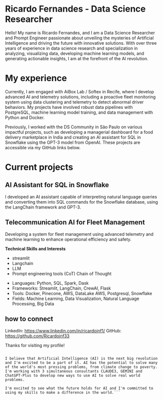 # Ricardo Fernandes - Data Science Researcher

Hello! My name is Ricardo Fernandes, and I am a Data Science Researcher and Prompt Engineer passionate about unveiling the mysteries of Artificial Intelligence and driving the future with innovative solutions. With over three years of experience in data science research and specialization in analyzing, visualizing data, developing machine learning models, and generating actionable insights, I am at the forefront of the AI revolution.

# My experience

Currently, I am engaged with AiBox Lab / Softex in Recife, where I develop advanced AI and telemetry solutions, including a proactive fleet monitoring system using data clustering and telemetry to detect abnormal driver behaviors. My projects have involved robust data pipelines with PostgreSQL, machine learning model training, and data management with Python and Docker.

Previously, I worked with the DS Community in São Paulo on various impactful projects, such as developing a managerial dashboard for a food delivery marketplace in India and creating an AI assistant for SQL in Snowflake using the GPT-3 model from OpenAI. These projects are accessible via my GitHub links below.

# Current projects

## AI Assistant for SQL in Snowflake

I developed an AI assistant capable of interpreting natural language queries and converting them into SQL commands for the Snowflake database, using the LangChain framework and GPT-3.

## Telecommunication AI for Fleet Management

Developing a system for fleet management using advanced telemetry and machine learning to enhance operational efficiency and safety.

**Technical Skills and Interests**

- streamlit
- Langchain
- LLM
- Prompt engineering tools (CoT) Chain of Thought

* Languages: Python, SQL, Spark, Dask
* Frameworks: Streamlit, LangChain, CrewAI, Flask
* Tools: Docker, Pinecone, AWS, DataLake AWS, Postgresql, Snowflake
* Fields: Machine Learning, Data Visualization, Natural Language Processing, Big Data

## how to connect

LinkedIn: https://www.linkedin.com/in/ricardojnf1/
GitHub: https://github.com/Ricardojnf33

Thanks for visiting my profile!

```The Artificial Intelligence Revolution

I believe that Artificial Intelligence (AI) is the next big revolution and I'm excited to be a part of it. AI has the potential to solve many of the world's most pressing problems, from climate change to poverty. I'm working with 3 simultaneous consultants CLAUDE3, GEMINI and ChatGPT-Plus to develop new ways to use AI to solve real world problems.

I'm excited to see what the future holds for AI and I'm committed to using my skills to make a difference in the world.```
